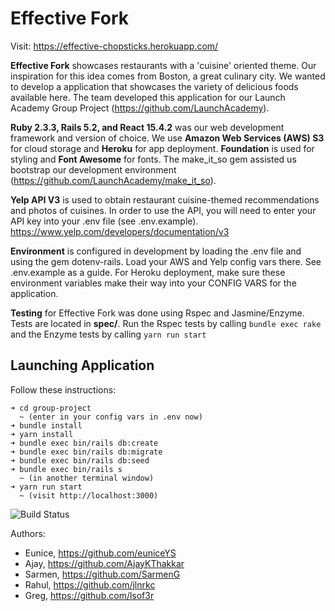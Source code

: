 # Effective Fork

Visit: https://effective-chopsticks.herokuapp.com/

**Effective Fork** showcases restaurants with a 'cuisine' oriented theme. Our inspiration for this idea comes from Boston, a great culinary city. We wanted to develop a application that showcases the variety of delicious foods available here. The team developed this application for our Launch Academy Group Project (https://github.com/LaunchAcademy).

**Ruby 2.3.3, Rails 5.2, and React 15.4.2** was our web development framework and version of choice. We use **Amazon Web Services (AWS) S3** for cloud storage and **Heroku** for app deployment. **Foundation** is used for styling and **Font Awesome** for fonts. The make_it_so gem assisted us bootstrap our development environment (https://github.com/LaunchAcademy/make_it_so).

**Yelp API V3** is used to obtain restaurant cuisine-themed recommendations and photos of cuisines. In order to use the API, you will need to enter your API key into your .env file (see .env.example).
https://www.yelp.com/developers/documentation/v3

**Environment** is configured in development by loading the .env file and using the gem dotenv-rails. Load your AWS and Yelp config vars there. See .env.example as a guide. For Heroku deployment, make sure these environment variables make their way into your CONFIG VARS for the application.

**Testing** for Effective Fork was done using Rspec and Jasmine/Enzyme. Tests are located in **spec/**. Run the Rspec tests by calling `bundle exec rake` and the Enzyme tests by calling `yarn run start`

## Launching Application
Follow these instructions:
```git clone https://github.com/euniceYS/group-project.git
➜ cd group-project
  ~ (enter in your config vars in .env now)
➜ bundle install
➜ yarn install
➜ bundle exec bin/rails db:create
➜ bundle exec bin/rails db:migrate
➜ bundle exec bin/rails db:seed
➜ bundle exec bin/rails s
  ~ (in another terminal window)
➜ yarn run start
  ~ (visit http://localhost:3000)
```

![Build Status](https://app.codeship.com/projects/fd7f0490-70ca-0136-2377-5ecdfd050258/status?branch=master)

Authors:
  - Eunice, https://github.com/euniceYS
  - Ajay, https://github.com/AjayKThakkar
  - Sarmen, https://github.com/SarmenG
  - Rahul, https://github.com/jlnrkc
  - Greg, https://github.com/lsof3r
